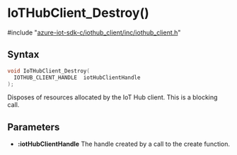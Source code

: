 # IoTHubClient_Destroy()

\#include "[azure-iot-sdk-c/iothub_client/inc/iothub_client.h](../iot-c-ref-iothub-client-h.md)"  

## Syntax

```C
void IoTHubClient_Destroy(
  IOTHUB_CLIENT_HANDLE  iotHubClientHandle
);
```

Disposes of resources allocated by the IoT Hub client. This is a blocking call.

## Parameters
* **:iotHubClientHandle** The handle created by a call to the create function.

